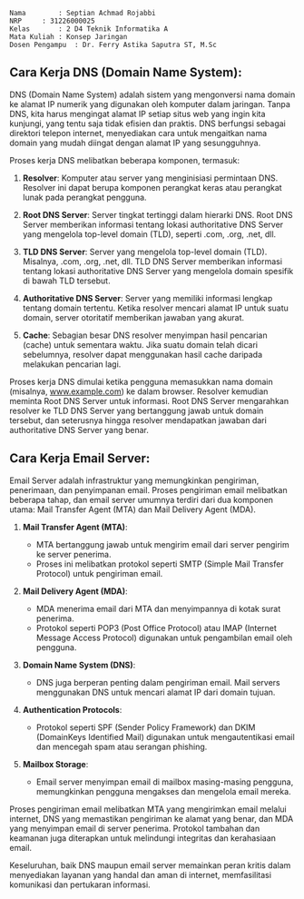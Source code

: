     Nama		: Septian Achmad Rojabbi
    NRP		: 31226000025
    Kelas		: 2 D4 Teknik Informatika A
    Mata Kuliah	: Konsep Jaringan
    Dosen Pengampu	: Dr. Ferry Astika Saputra ST, M.Sc

## Cara Kerja DNS (Domain Name System):

DNS (Domain Name System) adalah sistem yang mengonversi nama domain ke alamat IP numerik yang digunakan oleh komputer dalam jaringan. Tanpa DNS, kita harus mengingat alamat IP setiap situs web yang ingin kita kunjungi, yang tentu saja tidak efisien dan praktis. DNS berfungsi sebagai direktori telepon internet, menyediakan cara untuk mengaitkan nama domain yang mudah diingat dengan alamat IP yang sesungguhnya.

Proses kerja DNS melibatkan beberapa komponen, termasuk:

1. **Resolver**: Komputer atau server yang menginisiasi permintaan DNS. Resolver ini dapat berupa komponen perangkat keras atau perangkat lunak pada perangkat pengguna.

2. **Root DNS Server**: Server tingkat tertinggi dalam hierarki DNS. Root DNS Server memberikan informasi tentang lokasi authoritative DNS Server yang mengelola top-level domain (TLD), seperti .com, .org, .net, dll.

3. **TLD DNS Server**: Server yang mengelola top-level domain (TLD). Misalnya, .com, .org, .net, dll. TLD DNS Server memberikan informasi tentang lokasi authoritative DNS Server yang mengelola domain spesifik di bawah TLD tersebut.

4. **Authoritative DNS Server**: Server yang memiliki informasi lengkap tentang domain tertentu. Ketika resolver mencari alamat IP untuk suatu domain, server otoritatif memberikan jawaban yang akurat.

5. **Cache**: Sebagian besar DNS resolver menyimpan hasil pencarian (cache) untuk sementara waktu. Jika suatu domain telah dicari sebelumnya, resolver dapat menggunakan hasil cache daripada melakukan pencarian lagi.

Proses kerja DNS dimulai ketika pengguna memasukkan nama domain (misalnya, www.example.com) ke dalam browser. Resolver kemudian meminta Root DNS Server untuk informasi. Root DNS Server mengarahkan resolver ke TLD DNS Server yang bertanggung jawab untuk domain tersebut, dan seterusnya hingga resolver mendapatkan jawaban dari authoritative DNS Server yang benar.

## Cara Kerja Email Server:

Email Server adalah infrastruktur yang memungkinkan pengiriman, penerimaan, dan penyimpanan email. Proses pengiriman email melibatkan beberapa tahap, dan email server umumnya terdiri dari dua komponen utama: Mail Transfer Agent (MTA) dan Mail Delivery Agent (MDA).

1. **Mail Transfer Agent (MTA)**:

   - MTA bertanggung jawab untuk mengirim email dari server pengirim ke server penerima.
   - Proses ini melibatkan protokol seperti SMTP (Simple Mail Transfer Protocol) untuk pengiriman email.

2. **Mail Delivery Agent (MDA)**:

   - MDA menerima email dari MTA dan menyimpannya di kotak surat penerima.
   - Protokol seperti POP3 (Post Office Protocol) atau IMAP (Internet Message Access Protocol) digunakan untuk pengambilan email oleh pengguna.

3. **Domain Name System (DNS)**:

   - DNS juga berperan penting dalam pengiriman email. Mail servers menggunakan DNS untuk mencari alamat IP dari domain tujuan.

4. **Authentication Protocols**:

   - Protokol seperti SPF (Sender Policy Framework) dan DKIM (DomainKeys Identified Mail) digunakan untuk mengautentikasi email dan mencegah spam atau serangan phishing.

5. **Mailbox Storage**:
   - Email server menyimpan email di mailbox masing-masing pengguna, memungkinkan pengguna mengakses dan mengelola email mereka.

Proses pengiriman email melibatkan MTA yang mengirimkan email melalui internet, DNS yang memastikan pengiriman ke alamat yang benar, dan MDA yang menyimpan email di server penerima. Protokol tambahan dan keamanan juga diterapkan untuk melindungi integritas dan kerahasiaan email.

Keseluruhan, baik DNS maupun email server memainkan peran kritis dalam menyediakan layanan yang handal dan aman di internet, memfasilitasi komunikasi dan pertukaran informasi.
